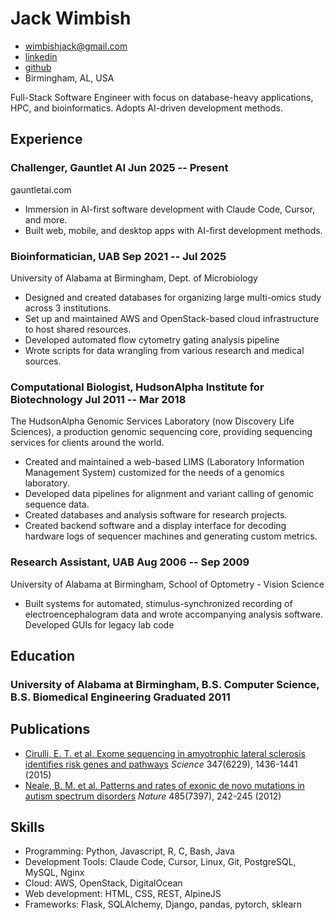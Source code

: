 <!-- The (first) h1 will be used as the <title> of the HTML page -->
# Jack Wimbish

<!-- The unordered list immediately after the h1 will be formatted on a single
line. It is intended to be used for contact details -->
- <wimbishjack@gmail.com>
- [linkedin](https://www.linkedin.com/in/jack-wimbish/)
- [github](https://github.com/jackwimbish)
- Birmingham, AL, USA

<!-- The paragraph after the h1 and ul and before the first h2 is optional. It
is intended to be used for a short summary. -->
Full-Stack Software Engineer with focus on database-heavy applications, HPC, and bioinformatics. Adopts AI-driven development methods.

## Experience

<!-- You have to wrap the "left" and "right" half of these headings in spans by
hand -->
### <span>Challenger, Gauntlet AI</span> <span>Jun 2025 -- Present</span>

gauntletai.com

 - Immersion in AI-first software development with Claude Code, Cursor, and more.
 - Built web, mobile, and desktop apps with AI-first development methods.

### <span>Bioinformatician, UAB</span> <span>Sep 2021 -- Jul 2025</span>

University of Alabama at Birmingham, Dept. of Microbiology

 - Designed and created databases for organizing large multi-omics study across 3 institutions.
 - Set up and maintained AWS and OpenStack-based cloud infrastructure to host shared resources.
 - Developed automated flow cytometry gating analysis pipeline
 - Wrote scripts for data wrangling from various research and medical sources.

### <span>Computational Biologist, HudsonAlpha Institute for Biotechnology</span> <span>Jul 2011 -- Mar 2018</span>

The HudsonAlpha Genomic Services Laboratory (now Discovery Life Sciences),
a production genomic sequencing core, providing sequencing services for
clients around the world.

 - Created and maintained a web-based LIMS (Laboratory Information Management System) customized for the needs of a genomics laboratory.
 - Developed data pipelines for alignment and variant calling of genomic sequence data.
 - Created databases and analysis software for research projects.
 - Created backend software and a display interface for decoding hardware logs of sequencer machines and generating custom metrics.

### <span>Research Assistant, UAB</span> <span>Aug 2006 -- Sep 2009</span>

University of Alabama at Birmingham, School of Optometry - Vision Science

 - Built systems for automated, stimulus-synchronized recording of electroencephalogram data and wrote accompanying analysis software. Developed GUIs for legacy lab code

## Education

### <span>University of Alabama at Birmingham, B.S. Computer Science, B.S. Biomedical Engineering</span> <span>Graduated 2011</span>


## Publications

 - [Cirulli, E. T. et al. Exome sequencing in amyotrophic lateral sclerosis identifies risk genes and pathways](https://science.sciencemag.org/content/347/6229/1436/tab-article-info) *Science* 347(6229), 1436-1441 (2015)
 - [Neale, B. M. et al. Patterns and rates of exonic de novo mutations in autism spectrum disorders](https://www.nature.com/articles/nature11011) *Nature* 485(7397), 242-245 (2012)

## Skills

 - Programming: Python, Javascript, R, C, Bash, Java
 - Development Tools: Claude Code, Cursor, Linux, Git, PostgreSQL, MySQL, Nginx
 - Cloud: AWS, OpenStack, DigitalOcean
 - Web development: HTML, CSS, REST, AlpineJS
 - Frameworks: Flask, SQLAlchemy, Django, pandas, pytorch, sklearn
